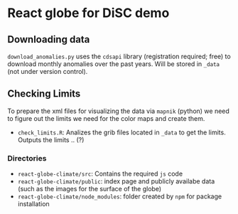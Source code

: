 

# React globe for DiSC demo


## Downloading data

`download_anomalies.py` uses the `cdsapi` library (registration required; free)
to download monthly anomalies over the past years. Will be stored in `_data` (not
under version control).

## Checking Limits

To prepare the xml files for visualizing the data via `mapnik` (python)
we need to figure out the limits we need for the color maps and create them.

* `check_limits.R`: Analizes the grib files located in `_data` to get
    the limits. Outputs the limits .. (?)


### Directories

* `react-globe-climate/src`: Contains the required `js` code
* `react-globe-climate/public`: index page and publicly availabe data (such as the images for the surface of the globe)
* `react-globe-climate/node_modules`: folder created by `npm` for package installation

